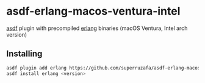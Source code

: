 # asdf-erlang-macos-ventura-intel

[asdf] plugin with precompiled [erlang] binaries (macOS Ventura, Intel arch version)

## Installing

```sh
asdf plugin add erlang https://github.com/superruzafa/asdf-erlang-macos-ventura-intel.git
asdf install erlang <version>
```

[asdf]: https://asdf-vm.com/
[erlang]: https://www.erlang.org/

